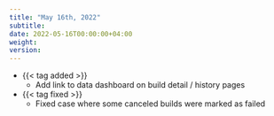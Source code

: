```yaml
---
title: "May 16th, 2022"
subtitle:
date: 2022-05-16T00:00:00+04:00
weight:
version:
---
```


- {{< tag added >}}
    - Add link to data dashboard on build detail / history pages
- {{< tag fixed >}}
    - Fixed case where some canceled builds were marked as failed
